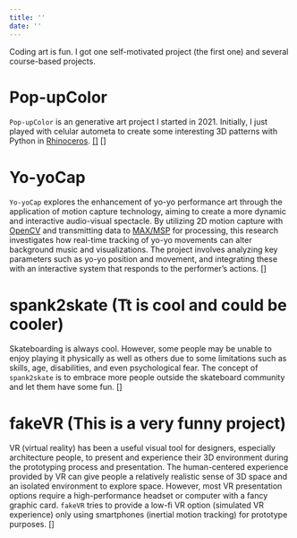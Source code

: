 ```yaml
---
title: ''
date: ''
---
```

Coding art is fun. I got one self-motivated project (the first one) and several course-based projects.


<div class="pagecard">

# Pop-upColor 
`Pop-upColor` is an generative art project I started in 2021. Initially, I just played with celular autometa to create some interesting 3D patterns with Python in [Rhinoceros](https://www.rhino3d.com/). [[<i class="fa-solid fa-diagram-project"></i>]](https://billbillbilly.github.io/portfolio-content/) [<i class="fa-solid fa-code"></i>]

</div>

<div class="pagecard">

# Yo-yoCap
`Yo-yoCap` explores the enhancement of yo-yo performance art through the application of motion capture technology, aiming to create a more dynamic and interactive audio-visual spectacle. By utilizing 2D motion capture with [OpenCV](https://github.com/opencv/opencv) and transmitting data to [MAX/MSP](https://cycling74.com/products/max) for processing, this research investigates how real-time tracking of yo-yo movements can alter background music and visualizations. The project involves analyzing key parameters such as yo-yo position and movement, and integrating these with an interactive system that responds to the performer’s actions. [<i class="fa-solid fa-video"></i>]

</div>

<div class="pagecard">

# spank2skate (Tt is cool and could be cooler)
Skateboarding is always cool. However, some people may be unable to enjoy playing it physically as well as others due to some limitations such as skills, age, disabilities, and even psychological fear. The concept of `spank2skate` is to embrace more people outside the skateboard community and let them have some fun. [<i class="fa-solid fa-video"></i>]

</div>

<div class="pagecard">

# fakeVR (This is a very funny project) 
VR (virtual reality) has been a useful visual tool for designers, especially architecture people, to present and experience their 3D environment during the prototyping process and presentation. The human-centered experience provided by VR can give people a relatively realistic sense of 3D space and an isolated environment to explore space. However, most VR presentation options require a high-performance headset or computer with a fancy graphic card. `fakeVR` tries to provide a low-fi VR option (simulated VR experience) only using smartphones (inertial motion tracking) for prototype purposes. [<i class="fa-solid fa-video"></i>]

</div>
